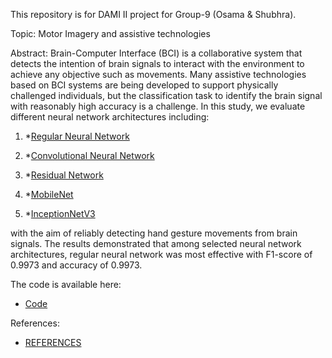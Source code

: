 This repository is for DAMI II project for Group-9 (Osama & Shubhra).

Topic: Motor Imagery and assistive technologies

Abstract: Brain-Computer Interface (BCI) is a collaborative system that detects the intention of brain signals to interact with the environment to achieve any objective such as movements. Many assistive technologies based on BCI systems are being developed to support physically challenged individuals, but the classification task to identify the brain signal with reasonably high accuracy is a challenge. In this study, we evaluate different neural network architectures including:

1. *[Regular Neural Network](./Reg_NN)

2. *[Convolutional Neural Network](./CNN)

3. *[Residual Network](./ResNet-50)

4. *[MobileNet](./MobileNet)

5. *[InceptionNetV3](./InceptionNetV3)

with the aim of reliably detecting hand gesture movements from brain signals. The results demonstrated that among selected neural network architectures, regular neural network was most effective with F1-score of 0.9973 and accuracy of 0.9973. 

The code is available here:

* [Code](./NeuralNetwork.ipynb)

 References:
 
* [REFERENCES](./REFERENCES.md)

